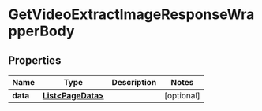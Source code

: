 

# GetVideoExtractImageResponseWrapperBody


## Properties

Name | Type | Description | Notes
------------ | ------------- | ------------- | -------------
**data** | [**List&lt;PageData&gt;**](PageData.md) |  |  [optional]



